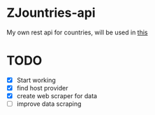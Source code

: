 # ZJountries-api
My own rest api for countries, will be used in [this](https://github.com/Zilezia/ZJountries/)

# TODO
- [X] Start working
- [X] find host provider
- [X] create web scraper for data
- [ ] improve data scraping